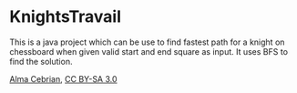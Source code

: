 # KnightsTravail
This is a java project which can be use to find fastest path for a knight on chessboard when given valid start and end square as input.
It uses BFS to find the solution.

<a href="https://commons.wikimedia.org/wiki/File:Knight_(chess)_movements.gif">Alma Cebrian</a>, <a href="https://creativecommons.org/licenses/by-sa/3.0">CC BY-SA 3.0</a>
